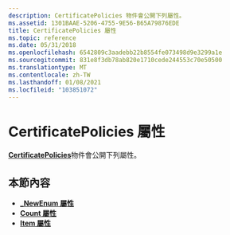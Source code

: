 ```yaml
---
description: CertificatePolicies 物件會公開下列屬性。
ms.assetid: 1301BAAE-5206-4755-9E56-B65A79876EDE
title: CertificatePolicies 屬性
ms.topic: reference
ms.date: 05/31/2018
ms.openlocfilehash: 6542809c3aadebb22b8554fe073498d9e3299a1e
ms.sourcegitcommit: 831e8f3db78ab820e1710cede244553c70e50500
ms.translationtype: MT
ms.contentlocale: zh-TW
ms.lasthandoff: 01/08/2021
ms.locfileid: "103851072"
---
```

# <a name="certificatepolicies-properties"></a>CertificatePolicies 屬性

[**CertificatePolicies**](certificatepolicies.md)物件會公開下列屬性。

## <a name="in-this-section"></a>本節內容

-   [**\_NewEnum 屬性**](certificatepolicies-newenum.md)
-   [**Count 屬性**](certificatepolicies-count.md)
-   [**Item 屬性**](certificatepolicies-item.md)

 

 




